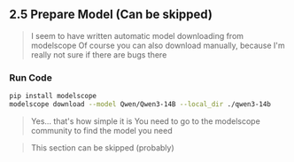 ## 2.5 Prepare Model (Can be skipped)
>I seem to have written automatic model downloading from modelscope
>Of course you can also download manually, because I'm really not sure if there are bugs there
### Run Code
```bash
pip install modelscope
modelscope download --model Qwen/Qwen3-14B --local_dir ./qwen3-14b
```
>Yes... that's how simple it is
> You need to go to the modelscope community to find the model you need

>This section can be skipped (probably)